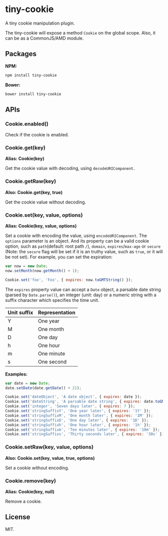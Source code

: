 # tiny-cookie

A tiny cookie manipulation plugin.

The tiny-cookie will expose a method `Cookie` on the global scope. Also, it can be as a CommonJS/AMD module.

## Packages

**NPM:**

```bash
npm install tiny-cookie
```

**Bower:**

```bash
bower install tiny-cookie
```

## APIs

### Cookie.enabled()

Check if the cookie is enabled.

### Cookie.get(key)

**Alias: Cookie(key)**

Get the cookie value with decoding, using `decodeURIComponent`.

### Cookie.getRaw(key)

**Also: Cookie.get(key, true)**

Get the cookie value without decoding.

### Cookie.set(key, value, options)

**Alias: Cookie(key, value, options)**

Set a cookie with encoding the value, using `encodeURIComponent`. The `options` parameter is an object. And its property can be a valid cookie option, such as `path`(default: root path `/`), `domain`, `expires`/`max-age` or `secure` (Note: the `secure` flag will be set if it is an truthy value, such as `true`, or it will be not set). For example, you can set the expiration:

```js
var now = new Date;
now.setMonth(now.getMonth() + 1);

Cookie.set('foo', 'Foo', { expires: now.toGMTString() });
```

The `expires` property value can accept a `Date` object, a parsable date string (parsed by `Date.parse()`), an integer (unit: day) or a numeric string with a suffix character which specifies the time unit.

| Unit suffix | Representation |
| ----------- | -------------- |
| Y           | One year       |
| M           | One month      |
| D           | One day        |
| h           | One hour       |
| m           | One minute     |
| s           | One second     |

**Examples:**

```js
var date = new Date;
date.setDate(date.getDate() + 21);

Cookie.set('dateObject', 'A date object', { expires: date });
Cookie.set('dateString', 'A parsable date string', { expires: date.toGMTString() });
Cookie.set('integer', 'Seven days later', { expires: 7 });
Cookie.set('stringSuffixY', 'One year later', { expires: '1Y' });
Cookie.set('stringSuffixM', 'One month later', { expires: '1M' });
Cookie.set('stringSuffixD', 'One day later', { expires: '1D' });
Cookie.set('stringSuffixh', 'One hour later', { expires: '1h' });
Cookie.set('stringSuffixm', 'Ten minutes later', { expires: '10m' });
Cookie.set('stringSuffixs', 'Thirty seconds later', { expires: '30s' });
```

### Cookie.setRaw(key, value, options)

**Also: Cookie.set(key, value, true, options)**

Set a cookie without encoding.

### Cookie.remove(key)

**Alias: Cookie(key, null)**

Remove a cookie.

## License

MIT.
